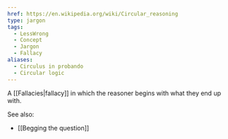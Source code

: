 ```yaml
---
href: https://en.wikipedia.org/wiki/Circular_reasoning
type: jargon
tags:
  - LessWrong
  - Concept
  - Jargon
  - Fallacy
aliases:
  - Circulus in probando
  - Circular logic
---
```


A [[Fallacies|fallacy]] in which the reasoner begins with what they end up with.

See also:
- [[Begging the question]]